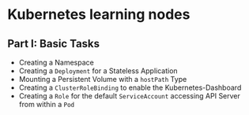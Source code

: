 # Kubernetes learning nodes

## Part I: Basic Tasks

- Creating a Namespace
- Creating a `Deployment` for a Stateless Application
- Mounting a Persistent Volume with a `hostPath` Type
- Creating a `ClusterRoleBinding` to enable the Kubernetes-Dashboard
- Creating a `Role` for the default `ServiceAccount`  accessing API Server from within a `Pod`